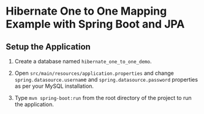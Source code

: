 # Hibernate One to One Mapping Example with Spring Boot and JPA
## Setup the Application
1. Create a database named `hibernate_one_to_one_demo`.  

2. Open `src/main/resources/application.properties` and change `spring.datasource.usernam`e and `spring.datasource.password` properties as per your MySQL installation.  

3. Type `mvn spring-boot:run` from the root directory of the project to run the application.
